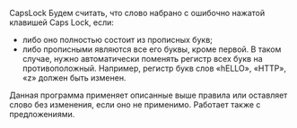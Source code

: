 CapsLock
Будем считать, что слово набрано с ошибочно нажатой клавишей Caps Lock, если:
 - либо оно полностью состоит из прописных букв;
 - либо прописными являются все его буквы, кроме первой.
 В таком случае, нужно автоматически поменять регистр всех букв на противоположный. Например,
 регистр букв слов «hELLO», «HTTP», «z» должен быть изменен.
 
 Данная программа применяет описанные выше правила или оставляет слово без изменения, если оно не применимо.
 Работает также с предложениями.
